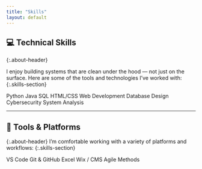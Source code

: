 ```yaml
---
title: "Skills"
layout: default
---
```


## 💻 Technical Skills
{:.about-header}

I enjoy building systems that are clean under the hood — not just on the surface. Here are some of the tools and technologies I’ve worked with:
{:.skills-section}

<div class="about-section">
  <div class="skills-grid">
    <span class="skill-tag">Python</span>
    <span class="skill-tag">Java</span>
    <span class="skill-tag">SQL</span>
    <span class="skill-tag">HTML/CSS</span>
    <span class="skill-tag">Web Development</span>
    <span class="skill-tag">Database Design</span>
    <span class="skill-tag">Cybersecurity</span>
    <span class="skill-tag">System Analysis</span>
  </div>
</div>

---

## 🧰 Tools & Platforms
{:.about-header}
I’m comfortable working with a variety of platforms and workflows:
{:.skills-section}
<div class="about-section">
  <div class="skills-grid">
    <span class="skill-tag">VS Code</span>
    <span class="skill-tag">Git & GitHub</span>
    <span class="skill-tag">Excel</span>
    <span class="skill-tag">Wix / CMS</span>
    <span class="skill-tag">Agile Methods</span>
  </div>
</div>
